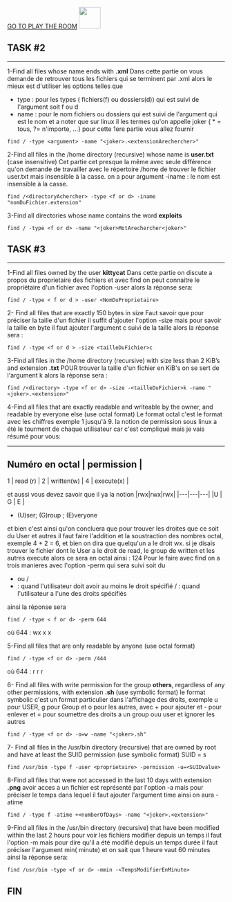 <a href="tryhackme.com/room/thefindcommand">GO TO PLAY THE ROOM</a>
<img src="find.jpg" width="50px">
## TASK #2
_____________
1-Find all files whose name ends with **.xml**
Dans cette partie on vous demande de retrouver tous les fichiers qui se terminent par .xml alors
le mieux est d'utiliser les options telles que
- type : pour les types ( fichiers(f) ou dossiers(d)) 
    qui est suivi de l'argument soit f ou d
- name : pour le nom fichiers ou dossiers
    qui est suivi de l'argument qui est le nom et a noter que sur linux il les termes qu'on appelle joker { * = tous, ?= n'importe, ...}
 pour cette 1ere partie vous allez fournir
``` 
find / -type <argument> -name "<joker>.<extensionArechercher>"
``` 
2-Find all files in the /home directory (recursive) whose name is **user.txt** (case insensitive)
Cet partie cet presque la même avec seule différence qu'on demande de travailler avec le répertoire
/home de trouver le fichier user.txt mais insensible à la casse.
on a pour argument -iname : le nom est insensible à la casse.
```
find /<directoryAchercher> -type <f or d> -iname "nomDuFichier.extension"
```
3-Find all directories whose name contains the word **exploits**
```
find / -type <f or d> -name "<joker>MotArechercher<joker>"
```

## TASK #3
___________
1-Find all files owned by the user **kittycat**
Dans cette partie on discute a propos du proprietaire des fichiers et avec find on peut connaitre
le propriétaire d'un fichier avec l'option -user alors la réponse sera:
```
find / -type < f or d > -user <NomDuProprietaire>
```
2- Find all files that are exactly 150 bytes in size
Faut savoir que pour préciser la taille d'un fichier il suffit d'ajouter l'option
-size mais pour savoir la taille en byte il faut ajouter l'argument c suivi de la taille alors la
réponse sera :
```
find / -type <f or d > -size <tailleDuFichier>c
```
3-Find all files in the /home directory (recursive) with size less than 2 KiB’s and extension **.txt**
POUR trouver la taille d'un fichier en KiB's on se sert de l'argument k alors la réponse sera :
```
find /<directory> -type <f or d> -size -<tailleDuFichier>k -name "<joker>.<extension>"
```
4-Find all files that are exactly readable and writeable by the owner, and readable by everyone else (use octal format)
Le format octal c'est le format avec les chiffres exemple 1 jusqu'à 9. la notion de permission sous linux
a été le tourment de chaque utilisateur car c'est compliqué mais je vais résumé pour vous:
___________________________________
Numéro en octal | permission       |
-----------------------------------
1               |   read (r)       |
2               |  written(w)      |
4               |   execute(x)     |

et aussi vous devez savoir que il ya la notion
|rwx|rwx|rwx|
|---|---|---|
|U  | G | E |

- (U)ser; (G)roup ; (E)veryone

et bien c'est ainsi qu'on concluera que pour trouver les droites que ce soit
du User et autres il faut faire l'addition et la soustraction des nombres octal, exemple
4 + 2 = 6, et bien on dira que quelqu'un a le droit wx. si je disais trouver
le fichier dont le User a le droit de read, le group de written et les autres execute alors ce sera en octal
ainsi : 124
Pour le faire avec find on a trois manieres avec l'option -perm qui sera suivi soit du
- ou /
- : quand l'utilisateur doit avoir au moins le droit spécifié
/ : quand l'utilisateur a l'une des droits spécifiés

ainsi la réponse sera 
```
find / -type < f or d> -perm 644
```
où 644 : wx x x

5-Find all files that are only readable by anyone (use octal format)
```
find / -type <f or d> -perm /444
```
où 644 : r r r

6- Find all files with write permission for the group **others**, regardless of any other permissions, with extension **.sh** (use symbolic format)
le format symbolic c'est un format particulier dans l'affichage des droits, exemple
u pour USER, g pour Group et o pour les autres, avec + pour ajouter et - pour enlever et = pour soumettre
des droits a un group ouu user et ignorer les autres
```
find / -type <f or d> -o=w -name "<joker>.sh"
```
7- Find all files in the /usr/bin directory (recursive) that are owned by root and have at least the SUID permission (use symbolic format)
SUID = s 
```
find /usr/bin -type f -user <proprietaire> -permission -u=<SUIDvalue>
```
8-Find all files that were not accessed in the last 10 days with extension **.png**
avoir acces a un fichier est représenté par l'option -a mais pour préciser le temps dans lequel
il faut ajouter l'argument time ainsi on aura -atime
```
find / -type f -atime +<numberOfDays> -name "<joker>.<extension>"
```
9-Find all files in the /usr/bin directory (recursive) that have been modified within the last 2 hours
pour voir les fichiers modifier depuis un temps il faut l'option -m mais pour dire qu'il a été modifié depuis un temps durée il faut préciser l'argument min( minute) et on sait que 1 heure vaut 60 minutes ainsi la réponse sera:

```
find /usr/bin -type <f or d> -mmin -<TempsModifierEnMinute>
```


## FIN
